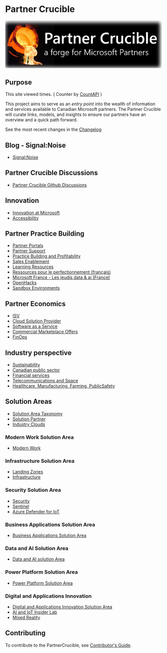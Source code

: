 # Partner Crucible

![PartnerCrucible](./Library/crucible-title.png)

## Purpose

This site viewed <span id="PartnerCrucible"></span> times. ( Counter by [CountAPI](https://countapi.xyz/) )

This project aims to serve as an *entry point* into the wealth of information and services available to Canadian Microsoft partners. The Partner Crucible will curate links, models, and insights to ensure our partners have an overview and a quick path forward.

See the most recent changes in the [Changelog](./TheChangelog)

## Blog - Signal:Noise
- [Signal:Noise](./SignaltoNoise)

## Partner Crucible Discussions
- [Partner Crucible Github Discussions](https://github.com/lagimik/PartnerCrucible/discussions)

## Innovation
- [Innovation at Microsoft](./InnovationatMicrosoft)
- [Accessibility](./MicrosoftAccessibility)

## Partner Practice Building
- [Partner Portals](./PartnerPortals)
- [Partner Support](./PartnerSupport)
- [Practice Building and Profitability](./PracticeBuilding)
- [Sales Enablement](./SalesEnablement)
- [Learning Resources](./LearningResources)
- [Ressources pour le perfectionnement (français)](./LearningResourcesFrench)
- [Microsoft France - Les jeudis data & ai (France)](./LearningResourcesFrenchDataAI)
- [OpenHacks](./OpenHack)
- [Sandbox Environments](./SandboxEnvironments)

## Partner Economics
- [ISV](./ISV)
- [Cloud Solution Provider](./CSP)
- [Software as a Service](./SaaS)
- [Commercial Marketplace Offers](./CommercialMarketplaceOffers)
- [FinOps](./FinOps)

## Industry perspective
- [Sustainability](./IndustrySustainability)
- [Canadian public sector](./IndustryCanadianPublicSector)
- [Financial services](./IndustryFinancialServices)
- [Telecommunications and Space](./IndustryTelecom)
- [Healthcare, Manufacturing, Farming, PublicSafety](./IndustryGeneral)

## Solution Areas
- [Solution Area Taxonomy](./Taxonomy)
- [Solution Partner](./SolutionPartners)
- [Industry Clouds](./IndustryCloud)

### Modern Work Solution Area
- [Modern Work](./ModernWorkSolutionArea.md)

### Infrastructure Solution Area
- [Landing Zones](./AzureInfrastructureSolutionArea-LandingZones)
- [Infrastructure](./AzureInfrastructureSolutionArea)

### Security Solution Area
- [Security](./SecuritySolutionArea)
- [Sentinel](./SecuritySolutionArea-Sentinel)
- [Azure Defender for IoT](./AzureDefenderIoT)

### Business Applications Solution Area
- [Business Applications Solution Area](./BusinessApplicationsSolutionArea)

### Data and AI Solution Area
- [Data and AI solution Area](./DataAISolutionArea)

### Power Platform Solution Area
- [Power Platform Solution Area](./PowerPlatformSolutionArea)

### Digital and Applications Innovation
- [Digital and Applications Innovation Solution Area](./DigitalAppsandInnovationSolutionArea)
- [AI and IoT Insider Lab](./AIIOTInsiderLab)
- [Mixed Reality](./MixedReality)

## Contributing
To contribute to the PartnerCrucible, see [Contributor's Guide](ContributorsGuide).